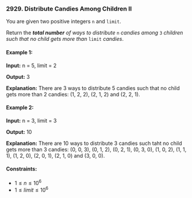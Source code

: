 ### 2929. Distribute Candies Among Children II

You are given two positive integers `n` and `limit`.

Return the **_total number_** _of ways to distribute_ `n` _candies among_ `3`
_children such that no child gets more than_ `limit` _candies_.

#### Example 1:

**Input:** n = 5, limit = 2

**Output:** 3

**Explanation:** There are 3 ways to distribute 5 candies such that no child
gets more than 2 candies: (1, 2, 2), (2, 1, 2) and (2, 2, 1).

#### Example 2:

**Input:** n = 3, limit = 3

**Output:** 10

**Explanation:** There are 10 ways to distribute 3 candies such taht no child
gets more than 3 candies: (0, 0, 3), (0, 1, 2), (0, 2, 1), (0, 3, 0), (1, 0, 2),
(1, 1, 1), (1, 2, 0), (2, 0, 1), (2, 1, 0) and (3, 0, 0).

#### Constraints:

- $1 \leq n \leq 10^6$
- $1 \leq limit \leq 10^6$
